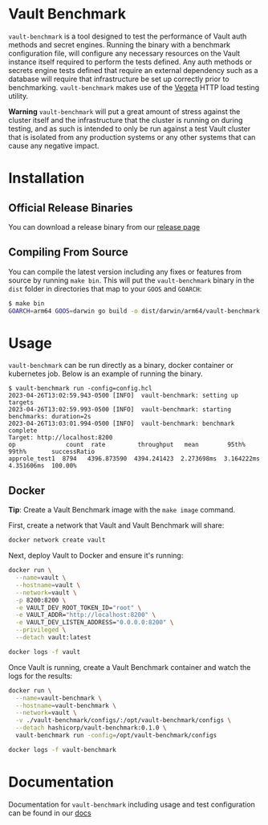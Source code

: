 # Vault Benchmark

`vault-benchmark` is a tool designed to test the performance of Vault auth methods and secret engines. Running the binary with a benchmark configuration file, will configure any necessary resources on the Vault instance itself required to perform the tests defined. Any auth methods or secrets engine tests defined that require an external dependency such as a database will require that infrastructure be set up correctly prior to benchmarking. `vault-benchmark` makes use of the [Vegeta](https://github.com/tsenart/vegeta) HTTP load testing utility.

**Warning**
`vault-benchmark` will put a great amount of stress against the cluster itself and the infrastructure that the cluster is running on during testing, and as such is intended to only be run against a test Vault cluster that is isolated from any production systems or any other systems that can cause any negative impact.

# Installation
## Official Release Binaries
You can download a release binary from our [release page](https://releases.hashicorp.com/vault-benchmark)

## Compiling From Source
You can compile the latest version including any fixes or features from source by running `make bin`. This will put the `vault-benchmark` binary in the `dist` folder in directories that map to your `GOOS` and `GOARCH`:
```bash
$ make bin
GOARCH=arm64 GOOS=darwin go build -o dist/darwin/arm64/vault-benchmark
```

# Usage
`vault-benchmark` can be run directly as a binary, docker container or kubernetes job. Below is an example of running the binary.
```
$ vault-benchmark run -config=config.hcl 
2023-04-26T13:02:59.943-0500 [INFO]  vault-benchmark: setting up targets
2023-04-26T13:02:59.993-0500 [INFO]  vault-benchmark: starting benchmarks: duration=2s
2023-04-26T13:03:01.994-0500 [INFO]  vault-benchmark: benchmark complete
Target: http://localhost:8200
op              count  rate         throughput   mean        95th%       99th%       successRatio
approle_test1  8794   4396.873590  4394.241423  2.273698ms  3.164222ms  4.351606ms  100.00%
```

## Docker

**Tip**: Create a Vault Benchmark image with the `make image` command.

First, create a network that Vault and Vault Benchmark will share:

```bash
docker network create vault
```

Next, deploy Vault to Docker and ensure it's running:

```bash
docker run \
  --name=vault \
  --hostname=vault \
  --network=vault \
  -p 8200:8200 \
  -e VAULT_DEV_ROOT_TOKEN_ID="root" \
  -e VAULT_ADDR="http://localhost:8200" \
  -e VAULT_DEV_LISTEN_ADDRESS="0.0.0.0:8200" \
  --privileged \
  --detach vault:latest

docker logs -f vault
```

Once Vault is running, create a Vault Benchmark container and watch the logs for the results:

```bash
docker run \
  --name=vault-benchmark \
  --hostname=vault-benchmark \
  --network=vault \
  -v ./vault-benchmark/configs/:/opt/vault-benchmark/configs \
  --detach hashicorp/vault-benchmark:0.1.0 \
  vault-benchmark run -config=/opt/vault-benchmark/configs 

docker logs -f vault-benchmark
```

# Documentation
Documentation for `vault-benchmark` including usage and test configuration can be found in our [docs](docs/index.md)
